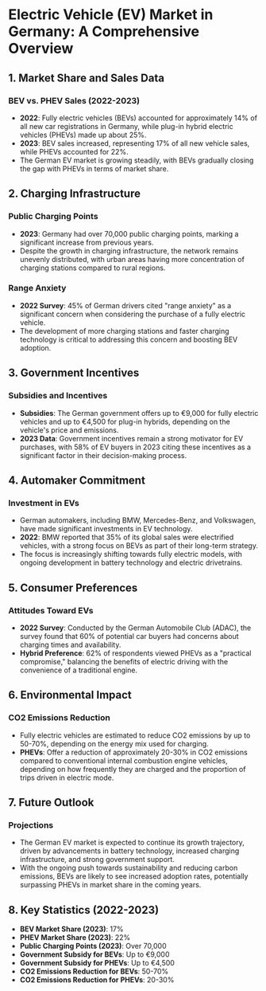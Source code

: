 # Electric Vehicle (EV) Market in Germany: A Comprehensive Overview

## 1. Market Share and Sales Data

### BEV vs. PHEV Sales (2022-2023)
- **2022**: Fully electric vehicles (BEVs) accounted for approximately 14% of all new car registrations in Germany, while plug-in hybrid electric vehicles (PHEVs) made up about 25%.
- **2023**: BEV sales increased, representing 17% of all new vehicle sales, while PHEVs accounted for 22%.
- The German EV market is growing steadily, with BEVs gradually closing the gap with PHEVs in terms of market share.

## 2. Charging Infrastructure

### Public Charging Points
- **2023**: Germany had over 70,000 public charging points, marking a significant increase from previous years.
- Despite the growth in charging infrastructure, the network remains unevenly distributed, with urban areas having more concentration of charging stations compared to rural regions.

### Range Anxiety
- **2022 Survey**: 45% of German drivers cited "range anxiety" as a significant concern when considering the purchase of a fully electric vehicle.
- The development of more charging stations and faster charging technology is critical to addressing this concern and boosting BEV adoption.

## 3. Government Incentives

### Subsidies and Incentives
- **Subsidies**: The German government offers up to €9,000 for fully electric vehicles and up to €4,500 for plug-in hybrids, depending on the vehicle's price and emissions.
- **2023 Data**: Government incentives remain a strong motivator for EV purchases, with 58% of EV buyers in 2023 citing these incentives as a significant factor in their decision-making process.

## 4. Automaker Commitment

### Investment in EVs
- German automakers, including BMW, Mercedes-Benz, and Volkswagen, have made significant investments in EV technology.
- **2022**: BMW reported that 35% of its global sales were electrified vehicles, with a strong focus on BEVs as part of their long-term strategy.
- The focus is increasingly shifting towards fully electric models, with ongoing development in battery technology and electric drivetrains.

## 5. Consumer Preferences

### Attitudes Toward EVs
- **2022 Survey**: Conducted by the German Automobile Club (ADAC), the survey found that 60% of potential car buyers had concerns about charging times and availability.
- **Hybrid Preference**: 62% of respondents viewed PHEVs as a "practical compromise," balancing the benefits of electric driving with the convenience of a traditional engine.

## 6. Environmental Impact

### CO2 Emissions Reduction
- Fully electric vehicles are estimated to reduce CO2 emissions by up to 50-70%, depending on the energy mix used for charging.
- **PHEVs**: Offer a reduction of approximately 20-30% in CO2 emissions compared to conventional internal combustion engine vehicles, depending on how frequently they are charged and the proportion of trips driven in electric mode.

## 7. Future Outlook

### Projections
- The German EV market is expected to continue its growth trajectory, driven by advancements in battery technology, increased charging infrastructure, and strong government support.
- With the ongoing push towards sustainability and reducing carbon emissions, BEVs are likely to see increased adoption rates, potentially surpassing PHEVs in market share in the coming years.

## 8. Key Statistics (2022-2023)
- **BEV Market Share (2023)**: 17%
- **PHEV Market Share (2023)**: 22%
- **Public Charging Points (2023)**: Over 70,000
- **Government Subsidy for BEVs**: Up to €9,000
- **Government Subsidy for PHEVs**: Up to €4,500
- **CO2 Emissions Reduction for BEVs**: 50-70%
- **CO2 Emissions Reduction for PHEVs**: 20-30%
